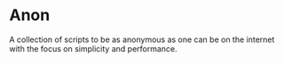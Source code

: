 # Anon
 A collection of scripts to be as anonymous as one can be on the internet with the focus on simplicity and performance.
